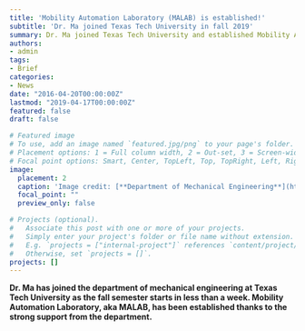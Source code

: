 ```yaml
---
title: 'Mobility Automation Laboratory (MALAB) is established!'
subtitle: 'Dr. Ma joined Texas Tech University in fall 2019'
summary: Dr. Ma joined Texas Tech University and established Mobility Automation Laboratory
authors:
- admin
tags:
- Brief
categories:
- News
date: "2016-04-20T00:00:00Z"
lastmod: "2019-04-17T00:00:00Z"
featured: false
draft: false

# Featured image
# To use, add an image named `featured.jpg/png` to your page's folder.
# Placement options: 1 = Full column width, 2 = Out-set, 3 = Screen-width
# Focal point options: Smart, Center, TopLeft, Top, TopRight, Left, Right, BottomLeft, Bottom, BottomRight
image:
  placement: 2
  caption: 'Image credit: [**Department of Mechanical Engineering**](https://www.depts.ttu.edu/me/)'
  focal_point: ""
  preview_only: false

# Projects (optional).
#   Associate this post with one or more of your projects.
#   Simply enter your project's folder or file name without extension.
#   E.g. `projects = ["internal-project"]` references `content/project/deep-learning/index.md`.
#   Otherwise, set `projects = []`.
projects: []
---
```


**Dr. Ma has joined the department of mechanical engineering at Texas Tech University as the fall semester starts in less than a week. Mobility Automation Laboratory, aka MALAB, has been established thanks to the strong support from the department.**
